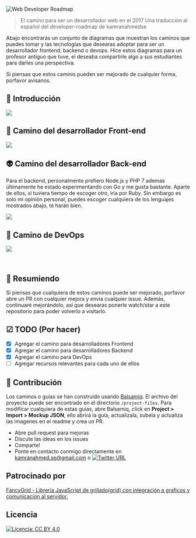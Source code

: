 ![Web Developer Roadmap](http://i.imgur.com/GyvcunJ.png)

> El camino para ser un desarrollador web en el 2017
> Una traducción al español del developer-roadmap de kamranahmedse

Abajo encontrarás un conjunto de diagramas que muestran los caminos que puedes tomar y las tecnologías que desearas adoptar para ser un desarrollador frontend, backend o devops. Hice estos diagramas para un profesor antiguo que tuve, el deseaba compartirle algo a sus estudiantes para darles una perspectiva. 

Si piensas que estos caminis pueden ser mejorado de cualquier forma, porfavor avisanos.

## 🚀 Introducción

![](https://image.ibb.co/gut2t5/intro.png)

## 🎨 Camino del desarrollador Front-end

![](https://image.ibb.co/jpCWLk/frontend.png)

## 👽 Camino del desarrollador Back-end

Para el backend, personalmente prefiero Node.js y PHP 7 ademas últimamente he estado experimentando con Go y me gusta bastante. Aparte de ellos, si tuviera tiempo de escoger otro, iría por Ruby. Sin embargo es solo mi opinión personal, puedes escoger cualquiera de los lenguajes mostrados abajo, te harán bien.

![](https://image.ibb.co/bthqD5/backend.png)

## 👷 Camino de DevOps

![](https://image.ibb.co/bWMHt5/devops.png)

<br>

## 🚦 Resumiendo

Si piensas que cualquiera de estos caminos puede ser mejorado, porfavor abre un PR con cualquier mejora y envia cualquier issue. Además, continuaré mejorándolo, así que desearas ponerle watch/star a este repositorio para poder volverlo a visitarlo.

## ☑ TODO (Por hacer)

- [X] Agregar el camino para desarrolladores Frontend
- [X] Agregar el camino para desarrolladores Backend
- [X] Agregar el camino para DevOps
- [ ] Agregar recursos relevantes para cada uno de ellos

## 👬 Contribución

Los caminos o guías se han construido usando [Balsamiq](https://balsamiq.com/products/mockups/). El archivo del proyecto puede ser encontrado en el directorio `/project-files`. Para modificar cualquiera de estas guías, abre Balsamiq, click en **Project > Import > Mockup JSON**, ello abrirá la guía, actualizala, subela y actualiza las imagenes en el readme y crea un PR.

- Abre pull request para mejoras
- Discute las ideas en los issues
- Comparte!
- Ponte en contacto conmigo directamente en kamranahmed.se@gmail.com o [![Twitter URL](https://img.shields.io/twitter/url/https/twitter.com/kamranahmedse.svg?style=social&label=Follow%20%40kamranahmedse)](https://twitter.com/kamranahmedse)

## Patrocinado por

[FancyGrid - Librería JavaScript de grillado(grid) con integración a graficos y comunicación al servidor.](http://fancygrid.com)

## Licencia

[![Licencia: CC BY 4.0](https://img.shields.io/badge/License-CC%20BY%204.0-lightgrey.svg)](https://creativecommons.org/licenses/by/4.0/)
